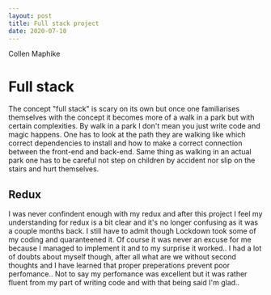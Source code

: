 ```yaml
---
layout: post
title: Full stack project
date: 2020-07-10
---
```


Collen Maphike

# Full stack

The concept "full stack" is scary on its own but once one familiarises themselves with the concept it becomes more of a walk in a park but with certain complexities. By walk in a park I don't mean you just write code and magic happens. One has to look at the path they are walking like which correct dependencies to install and how to make a correct connection between the front-end and back-end. Same thing as walking in an actual park one has to be careful not step on children by accident nor slip on the stairs and hurt themselves.


## Redux 

I was never confindent enough with my redux and after this project I feel my understanding for redux is a bit clear and it's no longer confusing as it was a couple months back. I still have to admit though Lockdown took some of my coding and quaranteened it. Of course it was never an excuse for me because I managed to implement it and to my surprise it worked.. I had a lot of doubts about myself though, after all what are we without second thoughts and I have learned that proper preperations prevent poor perfomance.. Not to say my perfomance was excellent but it was rather fluent from my part of writing code and with that being said I'm glad..
